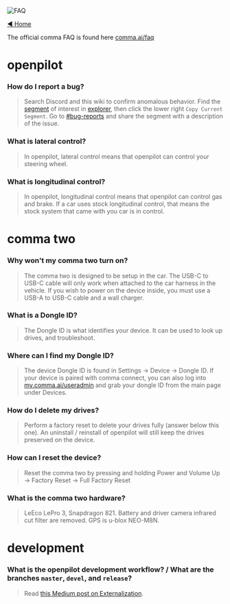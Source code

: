 ![FAQ](https://user-images.githubusercontent.com/37757984/82256992-20f7f600-990c-11ea-86b2-48c3c8746197.jpg)

[◄ Home](https://github.com/commaai/openpilot/wiki)

The official comma FAQ is found here [comma.ai/faq](https://comma.ai/faq)

# openpilot

### How do I report a bug?
> Search Discord and this wiki to confirm anomalous behavior. Find the [segment](https://api.comma.ai/#definitions) of interest in [explorer](https://my.comma.ai), then click the lower right `Copy Current Segment`. Go to [#bug-reports](http://discord.comma.ai) and share the segment with a description of the issue.

### What is lateral control?
> In openpilot, lateral control means that openpilot can control your steering wheel.

### What is longitudinal control?
> In openpilot, longitudinal control means that openpilot can control gas and brake. If a car uses stock longitudinal control, that means the stock system that came with you car is in control.

# comma two

### Why won't my comma two turn on?
> The comma two is designed to be setup in the car. The USB-C to USB-C cable will only work when attached to the car harness in the vehicle. If you wish to power on the device inside, you must use a USB-A to USB-C cable and a wall charger.

### What is a Dongle ID?
> The Dongle ID is what identifies your device. It can be used to look up drives, and troubleshoot.

### Where can I find my Dongle ID?
> The device Dongle ID is found in Settings -> Device -> Dongle ID. If your device is paired with comma connect, you can also log into [my.comma.ai/useradmin](https://my.comma.ai/useradmin) and grab your dongle ID from the main page under Devices.

### How do I delete my drives?
> Perform a factory reset to delete your drives fully (answer below this one). An uninstall / reinstall of openpilot will still keep the drives preserved on the device.

### How can I reset the device?
> Reset the comma two by pressing and holding Power and Volume Up -> Factory Reset -> Full Factory Reset

### What is the comma two hardware?
> LeEco LePro 3, Snapdragon 821. Battery and driver camera infrared cut filter are removed. GPS is u-blox NEO-M8N.

# development

### What is the openpilot development workflow? / What are the branches `master`, `devel`, and `release`?
> Read [this Medium post on Externalization](https://medium.com/@comma_ai/a-2020-theme-externalization-13b33326d8b3).